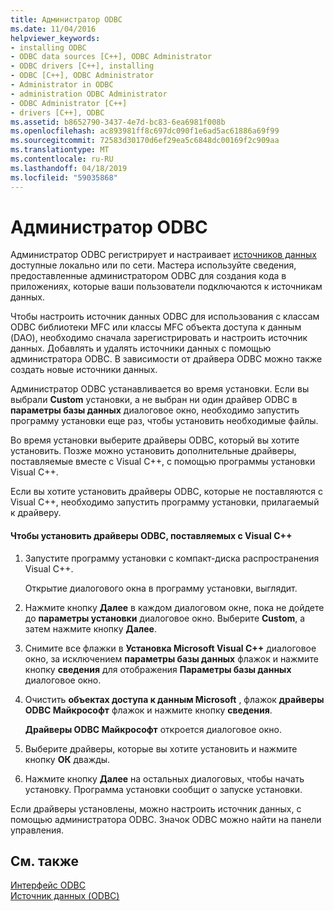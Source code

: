 ```yaml
---
title: Администратор ODBC
ms.date: 11/04/2016
helpviewer_keywords:
- installing ODBC
- ODBC data sources [C++], ODBC Administrator
- ODBC drivers [C++], installing
- ODBC [C++], ODBC Administrator
- Administrator in ODBC
- administration ODBC Administrator
- ODBC Administrator [C++]
- drivers [C++], ODBC
ms.assetid: b8652790-3437-4e7d-bc83-6ea6981f008b
ms.openlocfilehash: ac893981ff8c697dc090f1e6ad5ac61886a69f99
ms.sourcegitcommit: 72583d30170d6ef29ea5c6848dc00169f2c909aa
ms.translationtype: MT
ms.contentlocale: ru-RU
ms.lasthandoff: 04/18/2019
ms.locfileid: "59035868"
---
```

# <a name="odbc-administrator"></a>Администратор ODBC

Администратор ODBC регистрирует и настраивает [источников данных](../../data/odbc/data-source-odbc.md) доступные локально или по сети. Мастера используйте сведения, предоставленные администратором ODBC для создания кода в приложениях, которые ваши пользователи подключаются к источникам данных.

Чтобы настроить источник данных ODBC для использования с классам ODBC библиотеки MFC или классы MFC объекта доступа к данным (DAO), необходимо сначала зарегистрировать и настроить источник данных. Добавлять и удалять источники данных с помощью администратора ODBC. В зависимости от драйвера ODBC можно также создать новые источники данных.

Администратор ODBC устанавливается во время установки. Если вы выбрали **Custom** установки, а не выбран ни один драйвер ODBC в **параметры базы данных** диалоговое окно, необходимо запустить программу установки еще раз, чтобы установить необходимые файлы.

Во время установки выберите драйверы ODBC, который вы хотите установить. Позже можно установить дополнительные драйверы, поставляемые вместе с Visual C++, с помощью программы установки Visual C++.

Если вы хотите установить драйверы ODBC, которые не поставляются с Visual C++, необходимо запустить программу установки, прилагаемый к драйверу.

#### <a name="to-install-odbc-drivers-that-ship-with-visual-c"></a>Чтобы установить драйверы ODBC, поставляемых с Visual C++

1. Запустите программу установки с компакт-диска распространения Visual C++.

   Открытие диалогового окна в программу установки, выглядит.

1. Нажмите кнопку **Далее** в каждом диалоговом окне, пока не дойдете до **параметры установки** диалоговое окно. Выберите **Custom**, а затем нажмите кнопку **Далее**.

1. Снимите все флажки в **Установка Microsoft Visual C++** диалоговое окно, за исключением **параметры базы данных** флажок и нажмите кнопку **сведения** для отображения **Параметры базы данных** диалоговое окно.

1. Очистить **объектах доступа к данным Microsoft** , флажок **драйверы ODBC Майкрософт** флажок и нажмите кнопку **сведения**.

   **Драйверы ODBC Майкрософт** откроется диалоговое окно.

1. Выберите драйверы, которые вы хотите установить и нажмите кнопку **ОК** дважды.

1. Нажмите кнопку **Далее** на остальных диалоговых, чтобы начать установку. Программа установки сообщит о запуске установки.

Если драйверы установлены, можно настроить источник данных, с помощью администратора ODBC. Значок ODBC можно найти на панели управления.

## <a name="see-also"></a>См. также

[Интерфейс ODBC](../../data/odbc/open-database-connectivity-odbc.md)<br/>
[Источник данных (ODBC)](../../data/odbc/data-source-odbc.md)